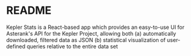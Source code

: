 # README
Kepler Stats is a React-based app which provides an easy-to-use UI for Asterank's API for the Kepler Project, allowing both (a) automatically downloaded, filtered data as JSON (b) statistical visualization of user-defined queries relative to the entire data set
